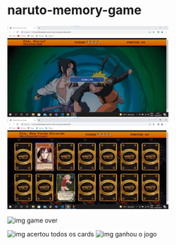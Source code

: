 # naruto-memory-game



![capa jogo](imgReadme/capa-naruto.png) ![img Inicio](imgReadme/inicio-jogo.png)

![img game over](imgReadme/pag-gameover.png.png)

![img acertou todos os cards](imgReadme/acertou-cards.png.png) ![img ganhou o jogo](imgReadme/ganhou-jogo.png.png)
